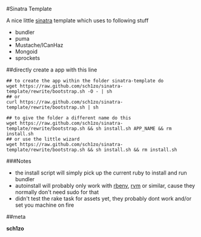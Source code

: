 #Sinatra Template

A nice little [sinatra](http://www.sinatrarb.com/) template which uses to following stuff

- bundler
- puma
- Mustache/ICanHaz
- Mongoid
- sprockets

##directly create a app with this line

    ## to create the app within the folder sinatra-template do
    wget https://raw.github.com/sch1zo/sinatra-template/rewrite/bootstrap.sh -O - | sh
    ## or
    curl https://raw.github.com/sch1zo/sinatra-template/rewrite/bootstrap.sh | sh

    ## to give the folder a different name do this
    wget https://raw.github.com/sch1zo/sinatra-template/rewrite/bootstrap.sh && sh install.sh APP_NAME && rm install.sh
    ## or use the little wizard
    wget https://raw.github.com/sch1zo/sinatra-template/rewrite/bootstrap.sh && sh install.sh && rm install.sh

###Notes
- the install script will simply pick up the current ruby to install and run bundler 
- autoinstall will probably only work with [rbenv](https://github.com/sstephenson/rbenv), [rvm](http://beginrescueend.com/) or similar, cause they normally don't need sudo for that
- didn't test the rake task for assets yet, they probably dont work and/or set you machine on fire

##meta

**sch1zo**